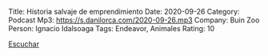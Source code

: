 Title: Historia salvaje de emprendimiento
Date: 2020-09-26
Category: Podcast
Mp3: https://s.danilorca.com/2020-09-26.mp3
Company: Buin Zoo
Person: Ignacio Idalsoaga
Tags: Endeavor, Animales
Rating: 10

<a href="https://s.danilorca.com/2020-09-26.mp3" type="audio/mpeg">
Escuchar
</a>
